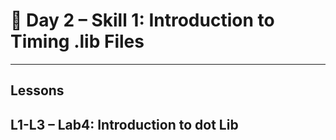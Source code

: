 # 🔹 Day 2 – Skill 1: Introduction to Timing .lib Files

---

## Lessons

## L1-L3 – Lab4: Introduction to dot Lib 

